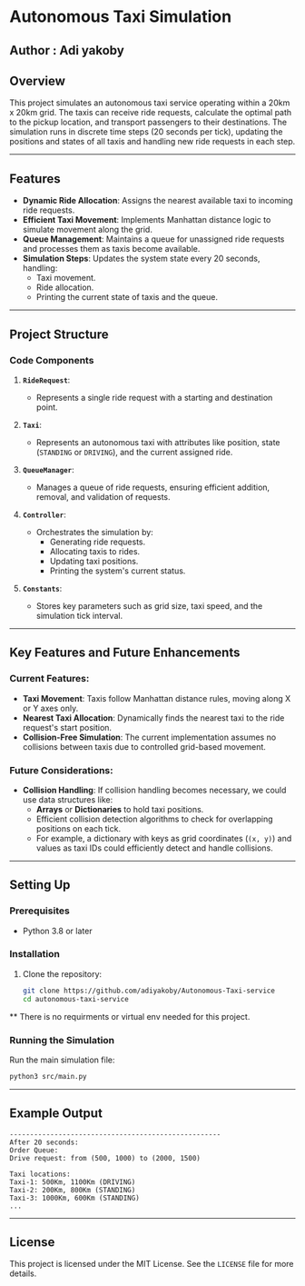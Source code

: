 # Autonomous Taxi Simulation

## Author : Adi yakoby

## Overview
This project simulates an autonomous taxi service operating within a 20km x 20km grid. The taxis can receive ride requests, calculate the optimal path to the pickup location, and transport passengers to their destinations. The simulation runs in discrete time steps (20 seconds per tick), updating the positions and states of all taxis and handling new ride requests in each step.

---

## Features
- **Dynamic Ride Allocation**: Assigns the nearest available taxi to incoming ride requests.
- **Efficient Taxi Movement**: Implements Manhattan distance logic to simulate movement along the grid.
- **Queue Management**: Maintains a queue for unassigned ride requests and processes them as taxis become available.
- **Simulation Steps**: Updates the system state every 20 seconds, handling:
  - Taxi movement.
  - Ride allocation.
  - Printing the current state of taxis and the queue.

---

## Project Structure
### Code Components
1. **`RideRequest`**:
   - Represents a single ride request with a starting and destination point.

2. **`Taxi`**:
   - Represents an autonomous taxi with attributes like position, state (`STANDING` or `DRIVING`), and the current assigned ride.

3. **`QueueManager`**:
   - Manages a queue of ride requests, ensuring efficient addition, removal, and validation of requests.

4. **`Controller`**:
   - Orchestrates the simulation by:
     - Generating ride requests.
     - Allocating taxis to rides.
     - Updating taxi positions.
     - Printing the system's current status.

5. **`Constants`**:
   - Stores key parameters such as grid size, taxi speed, and the simulation tick interval.

---

## Key Features and Future Enhancements
### Current Features:
- **Taxi Movement**: Taxis follow Manhattan distance rules, moving along X or Y axes only.
- **Nearest Taxi Allocation**: Dynamically finds the nearest taxi to the ride request's start position.
- **Collision-Free Simulation**: The current implementation assumes no collisions between taxis due to controlled grid-based movement.

### Future Considerations:
- **Collision Handling**:
  If collision handling becomes necessary, we could use data structures like:
  - **Arrays** or **Dictionaries** to hold taxi positions.
  - Efficient collision detection algorithms to check for overlapping positions on each tick.
  - For example, a dictionary with keys as grid coordinates (`(x, y)`) and values as taxi IDs could efficiently detect and handle collisions.

---

## Setting Up
### Prerequisites
- Python 3.8 or later

### Installation
1. Clone the repository:
   ```bash
   git clone https://github.com/adiyakoby/Autonomous-Taxi-service
   cd autonomous-taxi-service
   ```

** There is no requirments or virtual env needed for this project.

### Running the Simulation
Run the main simulation file:
```bash
python3 src/main.py
```

---


## Example Output
```
----------------------------------------------------
After 20 seconds:
Order Queue:
Drive request: from (500, 1000) to (2000, 1500)

Taxi locations:
Taxi-1: 500Km, 1100Km (DRIVING)
Taxi-2: 200Km, 800Km (STANDING)
Taxi-3: 1000Km, 600Km (STANDING)
...
```

---


## License
This project is licensed under the MIT License. See the `LICENSE` file for more details.